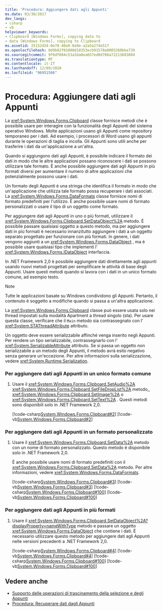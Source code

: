 ```yaml
---
title: 'Procedura: Aggiungere dati agli Appunti'
ms.date: 03/30/2017
dev_langs:
- csharp
- vb
helpviewer_keywords:
- Clipboard [Windows Forms], copying data to
- data [Windows Forms], copying to Clipboard
ms.assetid: 25152454-0e78-40a9-8a9e-a2a5a274e517
ms.openlocfilehash: 0d9b82f01080d18353ecb91578a8005260bbe739
ms.sourcegitcommit: 9f6df084c53a3da0ea657ed0d708a72213683084
ms.translationtype: MT
ms.contentlocale: it-IT
ms.lasthandoff: 12/09/2020
ms.locfileid: "96951506"
---
```

# <a name="how-to-add-data-to-the-clipboard"></a>Procedura: Aggiungere dati agli Appunti

La <xref:System.Windows.Forms.Clipboard> classe fornisce metodi che è possibile usare per interagire con la funzionalità degli Appunti del sistema operativo Windows. Molte applicazioni usano gli Appunti come repository temporaneo per i dati. Ad esempio, i processori di Word usano gli appunti durante le operazioni di taglia e incolla. Gli Appunti sono utili anche per trasferire i dati da un'applicazione a un'altra.

Quando si aggiungono dati agli Appunti, è possibile indicare il formato dei dati in modo che le altre applicazioni possano riconoscere i dati se possono utilizzare tale formato. È anche possibile aggiungere dati agli Appunti in più formati diversi per aumentare il numero di altre applicazioni che potenzialmente possono usare i dati.

Un formato degli Appunti è una stringa che identifica il formato in modo che un'applicazione che utilizza tale formato possa recuperare i dati associati. La <xref:System.Windows.Forms.DataFormats> classe fornisce nomi di formato predefiniti per l'utilizzo. È anche possibile usare nomi di formato personalizzati o usare il tipo di un oggetto come formato.

Per aggiungere dati agli Appunti in uno o più formati, utilizzare il <xref:System.Windows.Forms.Clipboard.SetDataObject%2A> metodo. È possibile passare qualsiasi oggetto a questo metodo, ma per aggiungere dati in più formati è necessario innanzitutto aggiungere i dati a un oggetto separato progettato per funzionare con più formati. In genere, i dati vengono aggiunti a un <xref:System.Windows.Forms.DataObject> , ma è possibile usare qualsiasi tipo che implementi l' <xref:System.Windows.Forms.IDataObject> interfaccia.

In .NET Framework 2,0 è possibile aggiungere dati direttamente agli appunti usando nuovi metodi progettati per semplificare le attività di base degli Appunti. Usare questi metodi quando si lavora con i dati in un unico formato comune, ad esempio testo.

> [!NOTE]
> Tutte le applicazioni basate su Windows condividono gli Appunti. Pertanto, il contenuto è soggetto a modifiche quando si passa a un'altra applicazione.
>
> La <xref:System.Windows.Forms.Clipboard> classe può essere usata solo nei thread impostati sulla modalità Apartment a thread singolo (sta). Per usare questa classe, verificare che il `Main` metodo sia contrassegnato con l' <xref:System.STAThreadAttribute> attributo.
>
> Un oggetto deve essere serializzabile affinché venga inserito negli Appunti. Per rendere un tipo serializzabile, contrassegnarlo con l' <xref:System.SerializableAttribute> attributo. Se si passa un oggetto non serializzabile a un metodo degli Appunti, il metodo avrà esito negativo senza generare un'eccezione. Per altre informazioni sulla serializzazione, vedere <xref:System.Runtime.Serialization>.

### <a name="to-add-data-to-the-clipboard-in-a-single-common-format"></a>Per aggiungere dati agli Appunti in un unico formato comune

1. Usare il <xref:System.Windows.Forms.Clipboard.SetAudio%2A> <xref:System.Windows.Forms.Clipboard.SetFileDropList%2A> metodo,, <xref:System.Windows.Forms.Clipboard.SetImage%2A> o <xref:System.Windows.Forms.Clipboard.SetText%2A> . Questi metodi sono disponibili solo in .NET Framework 2,0.

    [!code-csharp[System.Windows.Forms.Clipboard#2](~/samples/snippets/csharp/VS_Snippets_Winforms/System.Windows.Forms.Clipboard/CS/form1.cs#2)]
    [!code-vb[System.Windows.Forms.Clipboard#2](~/samples/snippets/visualbasic/VS_Snippets_Winforms/System.Windows.Forms.Clipboard/vb/form1.vb#2)]

### <a name="to-add-data-to-the-clipboard-in-a-custom-format"></a>Per aggiungere dati agli Appunti in un formato personalizzato

1. Usare il <xref:System.Windows.Forms.Clipboard.SetData%2A> metodo con un nome di formato personalizzato. Questo metodo è disponibile solo in .NET Framework 2,0.

    È anche possibile usare nomi di formato predefiniti con il <xref:System.Windows.Forms.Clipboard.SetData%2A> metodo. Per altre informazioni, vedere <xref:System.Windows.Forms.DataFormats>.

    [!code-csharp[System.Windows.Forms.Clipboard#3](~/samples/snippets/csharp/VS_Snippets_Winforms/System.Windows.Forms.Clipboard/CS/form1.cs#3)]
    [!code-vb[System.Windows.Forms.Clipboard#3](~/samples/snippets/visualbasic/VS_Snippets_Winforms/System.Windows.Forms.Clipboard/vb/form1.vb#3)]
    [!code-csharp[System.Windows.Forms.Clipboard#100](~/samples/snippets/csharp/VS_Snippets_Winforms/System.Windows.Forms.Clipboard/CS/form1.cs#100)]
    [!code-vb[System.Windows.Forms.Clipboard#100](~/samples/snippets/visualbasic/VS_Snippets_Winforms/System.Windows.Forms.Clipboard/vb/form1.vb#100)]

### <a name="to-add-data-to-the-clipboard-in-multiple-formats"></a>Per aggiungere dati agli Appunti in più formati

1. Usare il <xref:System.Windows.Forms.Clipboard.SetDataObject%2A?displayProperty=nameWithType> metodo e passare un oggetto <xref:System.Windows.Forms.DataObject> che contiene i dati. È necessario utilizzare questo metodo per aggiungere dati agli Appunti nelle versioni precedenti a .NET Framework 2,0.

    [!code-csharp[System.Windows.Forms.Clipboard#4](~/samples/snippets/csharp/VS_Snippets_Winforms/System.Windows.Forms.Clipboard/CS/form1.cs#4)]
    [!code-vb[System.Windows.Forms.Clipboard#4](~/samples/snippets/visualbasic/VS_Snippets_Winforms/System.Windows.Forms.Clipboard/vb/form1.vb#4)]
    [!code-csharp[System.Windows.Forms.Clipboard#100](~/samples/snippets/csharp/VS_Snippets_Winforms/System.Windows.Forms.Clipboard/CS/form1.cs#100)]
    [!code-vb[System.Windows.Forms.Clipboard#100](~/samples/snippets/visualbasic/VS_Snippets_Winforms/System.Windows.Forms.Clipboard/vb/form1.vb#100)]

## <a name="see-also"></a>Vedere anche

- [Supporto delle operazioni di trascinamento della selezione e degli Appunti](drag-and-drop-operations-and-clipboard-support.md)
- [Procedura: Recuperare dati dagli Appunti](how-to-retrieve-data-from-the-clipboard.md)
